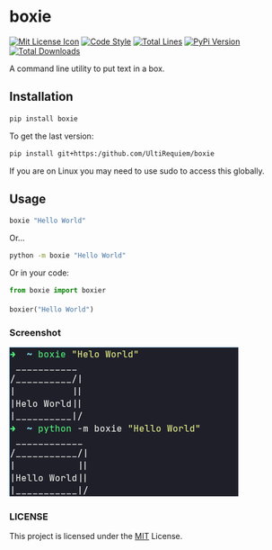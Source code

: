 # boxie

[![Mit License Icon](https://black.readthedocs.io/en/stable/_static/license.svg)](https://github.com/UltiRequiem/boxie/blob/main/LICENSE)
[![Code Style](https://img.shields.io/badge/code%20style-black-000000.svg)](https://github.com/psf/black)
[![Total Lines](https://img.shields.io/tokei/lines/github.com/UltiRequiem/boxie?color=blue&label=Total%20Lines)](https://github.com/UltiRequiem/boxie)
[![PyPi Version](https://img.shields.io/pypi/v/boxie)](https://pypi.org/project/boxie)
[![Total Downloads](https://pepy.tech/badge/boxie)](https://pepy.tech/project/boxie)

A command line utility to put text in a box.

## Installation

```bash
pip install boxie
```

To get the last version:

```bash
pip install git+https:/github.com/UltiRequiem/boxie
```

If you are on Linux you may need to use sudo to access this globally.

## Usage

```bash
boxie "Hello World"
```

Or...

```bash
python -m boxie "Hello World"
```

Or in your code:

```python
from boxie import boxier

boxier("Hello World")
```

### Screenshot

![Screenshot](./assets/screenshot.png)

### LICENSE

This project is licensed under the [MIT](./LICENSE) License.
